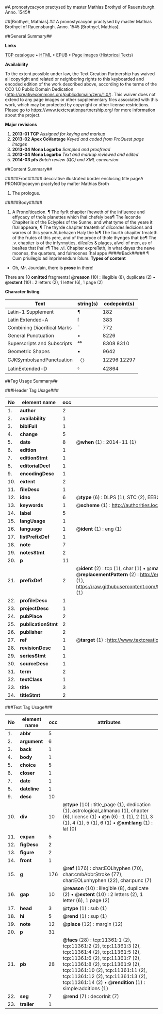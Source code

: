 #A pronostycacyon practysed by master Mathias Brothyel of Rauensburgh. Anno. 1545#

##[Brothyel, Mathias].##
A pronostycacyon practysed by master Mathias Brothyel of Rauensburgh. Anno. 1545
[Brothyel, Mathias].

##General Summary##

**Links**

[TCP catalogue](http://www.ota.ox.ac.uk/tcp/)  • 
[HTML](http://tei.it.ox.ac.uk/tcp/Texts-HTML/free/A17/A17360.html)  • 
[EPUB](http://tei.it.ox.ac.uk/tcp/Texts-EPUB/free/A17/A17360.epub) • 
[Page images (Historical Texts)](https://historicaltexts.jisc.ac.uk/eebo-99846398e)

**Availability**

To the extent possible under law, the Text Creation Partnership has waived all copyright and related or neighboring rights to this keyboarded and encoded edition of the work described above, according to the terms of the CC0 1.0 Public Domain Dedication (http://creativecommons.org/publicdomain/zero/1.0/). This waiver does not extend to any page images or other supplementary files associated with this work, which may be protected by copyright or other license restrictions. Please go to https://www.textcreationpartnership.org/ for more information about the project.

**Major revisions**

1. __2013-01__ __TCP__ *Assigned for keying and markup*
1. __2013-02__ __Apex CoVantage__ *Keyed and coded from ProQuest page images*
1. __2013-04__ __Mona Logarbo__ *Sampled and proofread*
1. __2013-04__ __Mona Logarbo__ *Text and markup reviewed and edited*
1. __2014-03__ __pfs__ *Batch review (QC) and XML conversion*

##Content Summary##

#####Front#####
decorative illustrated border enclosing title pageA PRONOſtycacyon practyſed by maſter Mathias Broth
1. The prologue.

#####Body#####

1. A Pronoſticacion.
¶ The fyrſt chapiter ſheweth of the influence and effycacy of thoſe planettes which ſhal chefely bea¶ The ſeconde Chapiter is of the Eclypſes of the Sunne, and what tyme of the yeare it ſhal appeare, ¶ The thyrde chapiter treateth of diſcordes ſedicions and warres of this yeare.ALbehazen Haly the ſo¶ The fourth chapiter treateth of the frutes of this yere, and of the pryce of thoſe thynges that be¶ The .v. chapiter is of the infyrmyties, diſeaſes & plages, aſwel of men, as of beaſtes that ſhal r¶ The .vi. Chapiter expreſſeth, in what dayes the newe moones, the quarters, and fulmoones ſhal appe
#####Back#####
¶ Cum priuilegio ad imprimendum ſolum.
**Types of content**

  * Oh, Mr. Jourdain, there is **prose** in there!

There are 10 **omitted** fragments! 
 @__reason__ (10) : illegible (8), duplicate (2)  •  @__extent__ (10) : 2 letters (2), 1 letter (6), 1 page (2)

**Character listing**


|Text|string(s)|codepoint(s)|
|---|---|---|
|Latin-1 Supplement|¶|182|
|Latin Extended-A|ſ|383|
|Combining             Diacritical Marks|̄|772|
|General Punctuation|•|8226|
|Superscripts             and Subscripts|⁴⁶|8308 8310|
|Geometric Shapes|▪|9642|
|CJKSymbolsandPunctuation|〈〉|12296 12297|
|LatinExtended-D|ꝰ|42864|

##Tag Usage Summary##

###Header Tag Usage###

|No|element name|occ|attributes|
|---|---|---|---|
|1.|__author__|2||
|2.|__availability__|1||
|3.|__biblFull__|1||
|4.|__change__|5||
|5.|__date__|8| @__when__ (1) : 2014-11 (1)|
|6.|__edition__|1||
|7.|__editionStmt__|1||
|8.|__editorialDecl__|1||
|9.|__encodingDesc__|1||
|10.|__extent__|2||
|11.|__fileDesc__|1||
|12.|__idno__|6| @__type__ (6) : DLPS (1), STC (2), EEBO-CITATION (1), PROQUEST (1), VID (1)|
|13.|__keywords__|1| @__scheme__ (1) : http://authorities.loc.gov/ (1)|
|14.|__label__|5||
|15.|__langUsage__|1||
|16.|__language__|1| @__ident__ (1) : eng (1)|
|17.|__listPrefixDef__|1||
|18.|__note__|7||
|19.|__notesStmt__|2||
|20.|__p__|11||
|21.|__prefixDef__|2| @__ident__ (2) : tcp (1), char (1)  •  @__matchPattern__ (2) : ([0-9\-]+):([0-9IVX]+) (1), (.+) (1)  •  @__replacementPattern__ (2) : http://eebo.chadwyck.com/downloadtiff?vid=$1&page=$2 (1), https://raw.githubusercontent.com/textcreationpartnership/Texts/master/tcpchars.xml#$1 (1)|
|22.|__profileDesc__|1||
|23.|__projectDesc__|1||
|24.|__pubPlace__|2||
|25.|__publicationStmt__|2||
|26.|__publisher__|2||
|27.|__ref__|1| @__target__ (1) : http://www.textcreationpartnership.org/docs/. (1)|
|28.|__revisionDesc__|1||
|29.|__seriesStmt__|1||
|30.|__sourceDesc__|1||
|31.|__term__|2||
|32.|__textClass__|1||
|33.|__title__|3||
|34.|__titleStmt__|2||


###Text Tag Usage###

|No|element name|occ|attributes|
|---|---|---|---|
|1.|__abbr__|5||
|2.|__argument__|6||
|3.|__back__|1||
|4.|__body__|1||
|5.|__choice__|5||
|6.|__closer__|1||
|7.|__date__|1||
|8.|__dateline__|1||
|9.|__desc__|10||
|10.|__div__|10| @__type__ (10) : title_page (1), dedication (1), astrological_almanac (1), chapter (6), license (1)  •  @__n__ (6) : 1 (1), 2 (1), 3 (1), 4 (1), 5 (1), 6 (1)  •  @__xml:lang__ (1) : lat (0)|
|11.|__expan__|5||
|12.|__figDesc__|2||
|13.|__figure__|2||
|14.|__front__|1||
|15.|__g__|176| @__ref__ (176) : char:EOLhyphen (70), char:cmbAbbrStroke (77), char:EOLunhyphen (22), char:punc (7)|
|16.|__gap__|10| @__reason__ (10) : illegible (8), duplicate (2)  •  @__extent__ (10) : 2 letters (2), 1 letter (6), 1 page (2)|
|17.|__head__|3| @__type__ (1) : sub (1)|
|18.|__hi__|5| @__rend__ (1) : sup (1)|
|19.|__note__|12| @__place__ (12) : margin (12)|
|20.|__p__|31||
|21.|__pb__|28| @__facs__ (28) : tcp:11361:1 (2), tcp:11361:2 (2), tcp:11361:3 (2), tcp:11361:4 (2), tcp:11361:5 (2), tcp:11361:6 (2), tcp:11361:7 (2), tcp:11361:8 (2), tcp:11361:9 (2), tcp:11361:10 (2), tcp:11361:11 (2), tcp:11361:12 (2), tcp:11361:13 (2), tcp:11361:14 (2)  •  @__rendition__ (1) : simple:additions (1)|
|22.|__seg__|7| @__rend__ (7) : decorInit (7)|
|23.|__trailer__|1||
